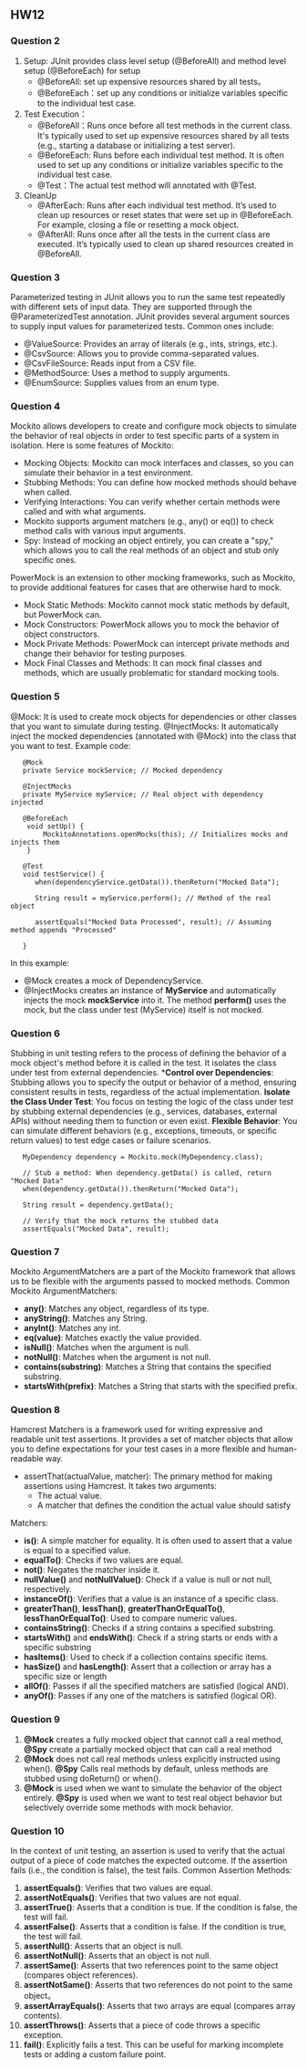 ## HW12
### Question 2
1. Setup:  JUnit provides class level setup (@BeforeAll) and method level setup (@BeforeEach) for setup
   * @BeforeAll: set up expensive resources shared by all tests。
   * @BeforeEach：set up any conditions or initialize variables specific to the individual test case.
2. Test Execution：
   * @BeforeAll：Runs once before all test methods in the current class. It's typically used to set up expensive resources shared by all tests (e.g., starting a database or initializing a test server).
   * @BeforeEach: Runs before each individual test method. It is often used to set up any conditions or initialize variables specific to the individual test case.
   * @Test：The actual test method will annotated with @Test.
3. CleanUp
   * @AfterEach: Runs after each individual test method. It’s used to clean up resources or reset states that were set up in @BeforeEach. For example, closing a file or resetting a mock object.
   * @AfterAll: Runs once after all the tests in the current class are executed. It’s typically used to clean up shared resources created in @BeforeAll.

### Question 3
Parameterized testing in JUnit allows you to run the same test repeatedly with different sets of input data. They are supported through the @ParameterizedTest annotation.
JUnit provides several argument sources to supply input values for parameterized tests. Common ones include:
* @ValueSource: Provides an array of literals (e.g., ints, strings, etc.).
* @CsvSource: Allows you to provide comma-separated values.
* @CsvFileSource: Reads input from a CSV file.
* @MethodSource: Uses a method to supply arguments.
* @EnumSource: Supplies values from an enum type.

### Question 4
Mockito allows developers to create and configure mock objects to simulate the behavior of real objects in order to test specific parts of a system in isolation. Here is some features of Mockito:
* Mocking Objects: Mockito can mock interfaces and classes, so you can simulate their behavior in a test environment.
* Stubbing Methods: You can define how mocked methods should behave when called.
* Verifying Interactions: You can verify whether certain methods were called and with what arguments.
* Mockito supports argument matchers (e.g., any() or eq()) to check method calls with various input arguments.
* Spy: Instead of mocking an object entirely, you can create a "spy," which allows you to call the real methods of an object and stub only specific ones.

PowerMock is an extension to other mocking frameworks, such as Mockito, to provide additional features for cases that are otherwise hard to mock. 
* Mock Static Methods: Mockito cannot mock static methods by default, but PowerMock can.
* Mock Constructors: PowerMock allows you to mock the behavior of object constructors.
* Mock Private Methods: PowerMock can intercept private methods and change their behavior for testing purposes.
* Mock Final Classes and Methods: It can mock final classes and methods, which are usually problematic for standard mocking tools.

### Question 5 
@Mock: It is used to create mock objects for dependencies or other classes that you want to simulate during testing. 
@InjectMocks: It automatically inject the mocked dependencies (annotated with @Mock) into the class that you want to test.
Example code:
```
   @Mock
   private Service mockService; // Mocked dependency

   @InjectMocks
   private MyService myService; // Real object with dependency injected

   @BeforeEach
    void setUp() {
        MockitoAnnotations.openMocks(this); // Initializes mocks and injects them
    }

   @Test
   void testService() {
      when(dependencyService.getData()).thenReturn("Mocked Data");
        
      String result = myService.perform(); // Method of the real object
        
      assertEquals("Mocked Data Processed", result); // Assuming method appends "Processed"
      
   }
```
In this example:
* @Mock creates a mock of DependencyService.
* @InjectMocks creates an instance of **MyService** and automatically injects the mock **mockService** into it. The method **perform()** uses the mock, but the class under test (MyService) itself is not mocked.

### Question 6
Stubbing in unit testing refers to the process of defining the behavior of a mock object's method before it is called in the test. It isolates the class under test from external dependencies.
***Control over Dependencies**: Stubbing allows you to specify the output or behavior of a method, ensuring consistent results in tests, regardless of the actual implementation.
**Isolate the Class Under Test**: You focus on testing the logic of the class under test by stubbing external dependencies (e.g., services, databases, external APIs) without needing them to function or even exist.
**Flexible Behavior**: You can simulate different behaviors (e.g., exceptions, timeouts, or specific return values) to test edge cases or failure scenarios.
```
   MyDependency dependency = Mockito.mock(MyDependency.class);

   // Stub a method: When dependency.getData() is called, return "Mocked Data"
   when(dependency.getData()).thenReturn("Mocked Data");

   String result = dependency.getData();

   // Verify that the mock returns the stubbed data
   assertEquals("Mocked Data", result);   
```

### Question 7
Mockito ArgumentMatchers are a part of the Mockito framework that allows us to be flexible with the arguments passed to mocked methods.
Common Mockito ArgumentMatchers:
* **any()**: Matches any object, regardless of its type.
* **anyString()**: Matches any String.
* **anyInt()**: Matches any int.
* **eq(value)**: Matches exactly the value provided.
* **isNull()**: Matches when the argument is null.
* **notNull()**: Matches when the argument is not null.
* **contains(substring)**: Matches a String that contains the specified substring.
* **startsWith(prefix)**: Matches a String that starts with the specified prefix.

### Question 8
Hamcrest Matchers is a framework used for writing expressive and readable unit test assertions. It provides a set of matcher objects that allow you to define expectations for your test cases in a more flexible and human-readable way. 

* assertThat(actualValue, matcher): The primary method for making assertions using Hamcrest. It takes two arguments:
  * The actual value.
  * A matcher that defines the condition the actual value should satisfy

Matchers:
* **is()**: A simple matcher for equality. It is often used to assert that a value is equal to a specified value.
* **equalTo()**: Checks if two values are equal.
* **not()**: Negates the matcher inside it.
* **nullValue()** and **notNullValue()**: Check if a value is null or not null, respectively.
* **instanceOf()**: Verifies that a value is an instance of a specific class.
* **greaterThan()**, **lessThan()**, **greaterThanOrEqualTo()**, **lessThanOrEqualTo()**: Used to compare numeric values.
* **containsString()**: Checks if a string contains a specified substring.
* **startsWith()** and **endsWith()**: Check if a string starts or ends with a specific substring
* **hasItems()**: Used to check if a collection contains specific items.
* **hasSize()** and **hasLength()**: Assert that a collection or array has a specific size or length
* **allOf()**: Passes if all the specified matchers are satisfied (logical AND).
* **anyOf()**: Passes if any one of the matchers is satisfied (logical OR).

### Question 9
1. **@Mock** creates a fully mocked object that cannot call a real method, **@Spy** create a partially mocked object that can call a real method
2. **@Mock** does not call real methods unless explicitly instructed using when(). **@Spy** Calls real methods by default, unless methods are stubbed using doReturn() or when().
3. **@Mock** is used when we want to simulate the behavior of the object entirely. **@Spy** is used when we want to test real object behavior but selectively override some methods with mock behavior.

### Question 10
In the context of unit testing, an assertion is used to verify that the actual output of a piece of code matches the expected outcome. If the assertion fails (i.e., the condition is false), the test fails.
Common Assertion Methods:
1. **assertEquals()**: Verifies that two values are equal.
2. **assertNotEquals()**: Verifies that two values are not equal.
3. **assertTrue()**: Asserts that a condition is true. If the condition is false, the test will fail.
4. **assertFalse()**: Asserts that a condition is false. If the condition is true, the test will fail.
5. **assertNull()**: Asserts that an object is null.
6. **assertNotNull()**: Asserts that an object is not null.
7. **assertSame()**: Asserts that two references point to the same object (compares object references).
8. **assertNotSame()**: Asserts that two references do not point to the same object。
9. **assertArrayEquals()**: Asserts that two arrays are equal (compares array contents).
10. **assertThrows()**: Asserts that a piece of code throws a specific exception.
11. **fail()**: Explicitly fails a test. This can be useful for marking incomplete tests or adding a custom failure point.